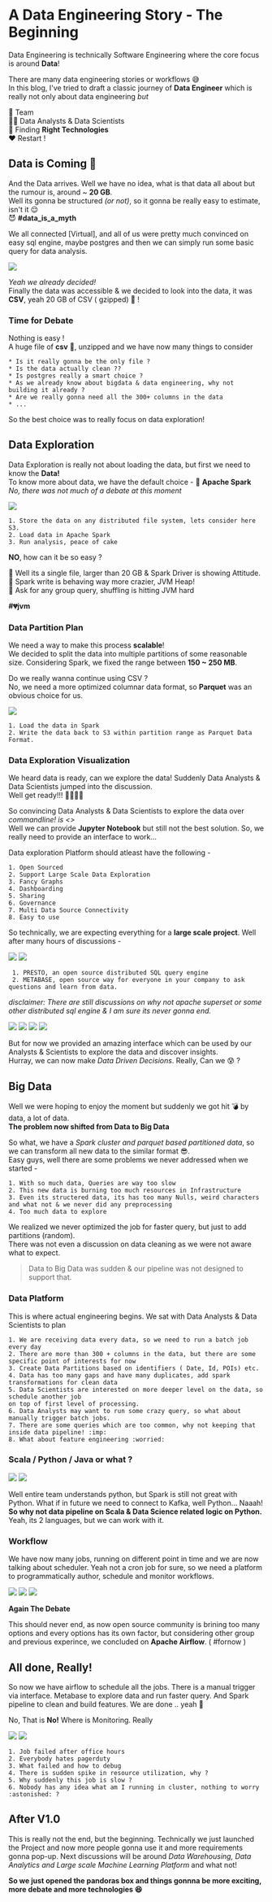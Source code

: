 # A Data Engineering Story - The Beginning

Data Engineering is technically Software Engineering where the core focus is around __Data__! 

There are many data engineering stories or workflows :sweat_smile:  
In this blog, I've tried to draft a classic journey of __Data Engineer__ which is really not only about
data engineering _but_ 

:100: Team  
:raising_hand_woman: Data Analysts & Data Scientists  
:ghost: Finding __Right Technologies__  
:heart: Restart !  

## Data is Coming :partying_face:

And the Data arrives. Well we have no idea, what is that data all about but the rumour is, around ~ __20 GB__.  
Well its gonna be structured _(or not)_, so it gonna be really easy to estimate, isn't it :relieved:  
:smiling_imp: __#data_is_a_myth__

We all connected [Virtual], and all of us were pretty much convinced on easy sql engine, maybe postgres and then we can simply run 
some basic query for data analysis.  


![](docs/images/postgres.png)

_Yeah we already decided!_  
Finally the data was accessible & we decided to look into the data, it was __CSV__, yeah 20 GB of CSV ( gzipped) :hot_face: !

### Time for Debate
Nothing is easy !  
A huge file of __csv__ :file_folder:, unzipped and we have now many things to consider
	
	* Is it really gonna be the only file ?
	* Is the data actually clean ??
	* Is postgres really a smart choice ?
	* As we already know about bigdata & data engineering, why not building it already ?
	* Are we really gonna need all the 300+ columns in the data
	* ...

So the best choice was to really focus on data exploration!

## Data Exploration

Data Exploration is really not about loading the data, but first we need to know the __Data!__  
To know more about data, we have the default choice - :loudspeaker: __Apache Spark__  
_No, there was not much of a debate at this moment_

![](docs/images/spark.png)
	
	1. Store the data on any distributed file system, lets consider here S3.
	2. Load data in Apache Spark
	3. Run analysis, peace of cake

__NO__, how can it be so easy ?  

:name_badge: Well its a single file, larger than 20 GB & Spark Driver is showing Attitude.  
:name_badge: Spark write is behaving way more crazier, JVM Heap!  
:name_badge: Ask for any group query, shuffling is hitting JVM hard  

__#:broken_heart:jvm__

### Data Partition Plan

We need a way to make this process __scalable__!  
We decided to split the data into multiple partitions of some reasonable size. Considering Spark, we fixed the range between __150 ~ 250 MB__.
 
Do we really wanna continue using CSV ?   
No, we need a more optimized columnar data format, so __Parquet__ was an obvious choice for us.

![](docs/images/parquet.png)

	1. Load the data in Spark
	2. Write the data back to S3 within partition range as Parquet Data Format.


### Data Exploration Visualization

We heard data is ready, can we explore the data! Suddenly Data Analysts & Data Scientists jumped into the discussion.  
Well get ready!!! :running_man::rotating_light::boom:

So convincing  Data Analysts & Data Scientists to explore the data over _commandline! is <>_  
Well we can provide __Jupyter Notebook__ but still not the best solution. So, we really need to provide an interface to work...  

Data exploration Platform should atleast have the following -

	1. Open Sourced
	2. Support Large Scale Data Exploration
	3. Fancy Graphs
	4. Dashboarding
	5. Sharing
	6. Governance
	7. Multi Data Source Connectivity
	8. Easy to use

So technically, we are expecting everything for a __large scale project__.
Well after many hours of discussions -

![](docs/images/presto.png) ![](docs/images/metabse.png)

	 1. PRESTO, an open source distributed SQL query engine 
	 2. METABASE, open source way for everyone in your company to ask questions and learn from data.

_disclaimer: There are still discussions on why not apache superset or some other distributed sql engine & I am sure its never gonna end._

![](docs/images/superset.png) ![](docs/images/sparksql.png) ![](docs/images/cockroach.png) ![](docs/images/getdbt.png)

But for now we provided an amazing interface which can be used by our Analysts & Scientists to explore the data and discover insights.  
Hurray, we can now make _Data Driven Decisions_. Really, Can we :cold_sweat: ?


## Big Data

Well we were hoping to enjoy the moment but suddenly we got hit :bomb: by data, a lot of data.  
__The problem now shifted from Data to Big Data__

So what, we have a _Spark cluster and parquet based partitioned data_, so we can transform all new data to the similar format :sunglasses:.  
Easy guys, well there are some problems we never addressed when we started -

	1. With so much data, Queries are way too slow
	2. This new data is burning too much resources in Infrastructure
	3. Even its structered data, its has too many Nulls, weird characters and what not & we never did any preprocessing
	4. Too much data to explore

We realized we never optimized the job for faster query, but just to add partitions (random).  
There was not even a discussion on data cleaning as we were not aware what to expect.   
> Data to Big Data was sudden & our pipeline was not designed to support that.


### Data Platform

This is where actual engineering begins. We sat with Data Analysts & Data Scientists to plan 

	1. We are receiving data every data, so we need to run a batch job every day
	2. There are more than 300 + columns in the data, but there are some specific point of interests for now
	3. Create Data Partitions based on identifiers ( Date, Id, POIs) etc.
	4. Data has too many gaps and have many duplicates, add spark transformations for clean data
	5. Data Scientists are interested on more deeper level on the data, so schedule another job 
	on top of first level of processing.
	6. Data Analysts may want to run some crazy query, so what about manually trigger batch jobs.
	7. There are some queries which are too common, why not keeping that inside data pipeline! :imp:
	8. What about feature engineering :worried:

### Scala / Python / Java or what ?

![](docs/images/scala.png) ![](docs/images/python.jpg)

Well entire team understands python, but Spark is still not great with Python. What if in future we need to connect to Kafka, well Python... Naaah!
__So why not data pipeline on Scala & Data Science related logic on Python.__
Yeah, its 2 languages, but we can work with it.


### Workflow 

We have now many jobs, running on different point in time and we are now talking about scheduler.
Yeah not a cron job for sure, so we need a platform to programmatically author, schedule and monitor workflows.

![](docs/images/airflow.png) ![](docs/images/prefect.jpg) ![](docs/images/dagster.png)

__Again The Debate__

This should never end, as now open source community is brining too many options and every options has its own factor, but considering other group and previous 
experince, we concluded on __Apache Airflow__. ( #fornow )


## All done, Really!

So now we have airflow to schedule all the jobs. There is a manual trigger via interface. Metabase to explore data and run faster query. And Spark pipeline to clean
and build features. We are done .. yeah :cowboy_hat_face:

No, That is __No!__
Where is Monitoring. Really

![](docs/images/grafanalogo.PNG)  ![](docs/images/datadoglogo.PNG)

	1. Job failed after office hours
	2. Everybody hates pagerduty 
	3. What failed and how to debug
	4. There is sudden spike in resource utilization, why ?
	5. Why suddenly this job is slow ?
	6. Nobody has any idea what am I running in cluster, nothing to worry :astonished: ?


## After V1.0

This is really not the end, but the beginning. Technically we just launched the Project and now more people gonna use it and more requirements gonna pop-up.
Next discussions will be around _Data Warehousing, Data Analytics and Large scale Machine Learning Platform_ and what not!

__So we just opened the pandoras box and things gonnna be more exciting, more debate and more technologies :satisfied:__
